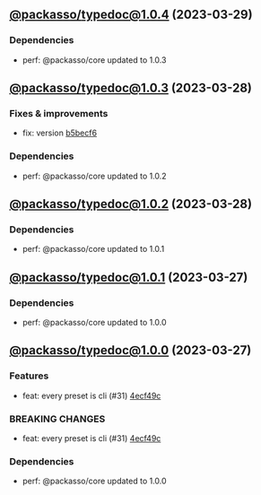 ## [@packasso/typedoc@1.0.4](https://github.com/qiwi/packasso/compare/2023.3.28-packasso.typedoc.1.0.3-f0...2023.3.29-packasso.typedoc.1.0.4-f0) (2023-03-29)

### Dependencies
* perf: @packasso/core updated to 1.0.3

## [@packasso/typedoc@1.0.3](https://github.com/qiwi/packasso/compare/2023.3.28-packasso.typedoc.1.0.2-f0...2023.3.28-packasso.typedoc.1.0.3-f0) (2023-03-28)

### Fixes & improvements
* fix: version [b5becf6](https://github.com/qiwi/packasso/commit/b5becf63f27b765e9d93378f53d54da456c8df4f)

### Dependencies
* perf: @packasso/core updated to 1.0.2

## [@packasso/typedoc@1.0.2](https://github.com/qiwi/packasso/compare/2023.3.27-packasso.typedoc.1.0.1-f0...2023.3.28-packasso.typedoc.1.0.2-f0) (2023-03-28)

### Dependencies
* perf: @packasso/core updated to 1.0.1

## [@packasso/typedoc@1.0.1](https://github.com/qiwi/packasso/compare/2023.3.27-packasso.typedoc.1.0.0-f0...2023.3.27-packasso.typedoc.1.0.1-f0) (2023-03-27)

### Dependencies
* perf: @packasso/core updated to 1.0.0

## [@packasso/typedoc@1.0.0](https://github.com/qiwi/packasso/compare/undefined...2023.3.27-packasso.typedoc.1.0.0-f0) (2023-03-27)

### Features
* feat: every preset is cli (#31) [4ecf49c](https://github.com/qiwi/packasso/commit/4ecf49cc42ab0823867e1631adb760d23968f32b)

### BREAKING CHANGES
* feat: every preset is cli (#31) [4ecf49c](https://github.com/qiwi/packasso/commit/4ecf49cc42ab0823867e1631adb760d23968f32b)

### Dependencies
* perf: @packasso/core updated to 1.0.0

